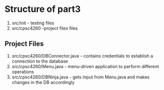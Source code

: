 # Structure of part3
1. src/init - testing files
2. src/cpsc4260 -project files files


## Project Files
1. src/cpsc4260/DBConnector.java - contains credentials to establish a connection to the database
2. src/cpsc4260/Menu.java - menu-driven application to perform different operations
3. src/cpsc4260/DBNinja.java - gets input from Menu.java and makes changes in the DB accordingly